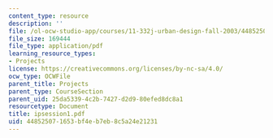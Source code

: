 ```yaml
---
content_type: resource
description: ''
file: /ol-ocw-studio-app/courses/11-332j-urban-design-fall-2003/448525071653bf4eb7eb8c5a24e21231_ipsession1.pdf
file_size: 169444
file_type: application/pdf
learning_resource_types:
- Projects
license: https://creativecommons.org/licenses/by-nc-sa/4.0/
ocw_type: OCWFile
parent_title: Projects
parent_type: CourseSection
parent_uid: 25da5339-4c2b-7427-d2d9-80efed8dc8a1
resourcetype: Document
title: ipsession1.pdf
uid: 44852507-1653-bf4e-b7eb-8c5a24e21231
---
```

